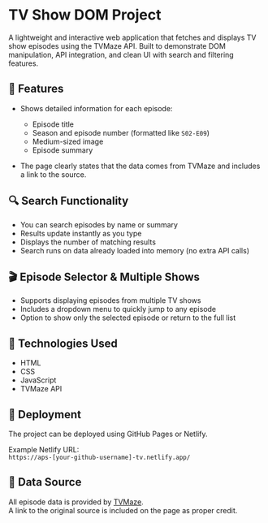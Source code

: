 # TV Show DOM Project

A lightweight and interactive web application that fetches and displays TV show episodes using the TVMaze API. Built to demonstrate DOM manipulation, API integration, and clean UI with search and filtering features.

## 🌟 Features

- Shows detailed information for each episode:
  - Episode title
  - Season and episode number (formatted like `S02-E09`)
  - Medium-sized image
  - Episode summary

- The page clearly states that the data comes from TVMaze and includes a link to the source.

## 🔍 Search Functionality

- You can search episodes by name or summary
- Results update instantly as you type
- Displays the number of matching results
- Search runs on data already loaded into memory (no extra API calls)

## 🎬 Episode Selector & Multiple Shows

- Supports displaying episodes from multiple TV shows
- Includes a dropdown menu to quickly jump to any episode
- Option to show only the selected episode or return to the full list

## 🔧 Technologies Used

- HTML  
- CSS  
- JavaScript  
- TVMaze API

## 🚀 Deployment

The project can be deployed using GitHub Pages or Netlify.

Example Netlify URL:  
`https://aps-[your-github-username]-tv.netlify.app/`

## 🧩 Data Source

All episode data is provided by [TVMaze](https://www.tvmaze.com).  
A link to the original source is included on the page as proper credit.
